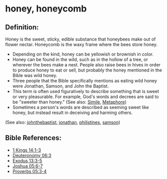 # honey, honeycomb #

## Definition: ##

Honey is the sweet, sticky, edible substance that honeybees make out of flower nectar. Honeycomb is the waxy frame where the bees store honey.

* Depending on the kind, honey can be yellowish or brownish in color.
* Honey can be found in the wild, such as in the hollow of a tree, or wherever the bees make a nest. People also raise bees in hives in order to produce honey to eat or sell, but probably the honey mentioned in the Bible was wild honey.
* Three people that the Bible specifically mentions as eating wild honey were Jonathan, Samson, and John the Baptist.
* This term is often used figuratively to describe something that is sweet or very pleasurable. For example, God's words and decrees are said to be "sweeter than honey." (See also:  [Simile](https://git.door43.org/Door43/en-ta-translate-vol1/src/master/content/figs_simile.md), [Metaphore](https://git.door43.org/Door43/en-ta-translate-vol1/src/master/content/figs_metaphore.md))
* Sometimes a person's words are described as seeming sweet like honey, but instead result in deceiving and harming others.

(See also: [johnthebaptist](../other/johnthebaptist.md), [jonathan](../other/jonathan.md), [philistines](../other/philistines.md), [samson](../other/samson.md))

## Bible References: ##

* [1 Kings 14:1-3](https://door43.org/en/bible/notes/1ki/14/01)
* [Deuteronomy 06:3](https://door43.org/en/bible/notes/deu/06/03)
* [Exodus 13:3-5](https://door43.org/en/bible/notes/exo/13/03)
* [Joshua 05:6-7](https://door43.org/en/bible/notes/jos/05/06)
* [Proverbs 05:3-4](https://door43.org/en/bible/notes/pro/05/03)

